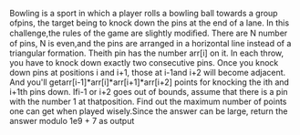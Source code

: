 Bowling is a sport in which a player rolls a bowling ball towards a group ofpins, the target being to knock down the pins at the end of a lane. In this challenge,the rules of the game are slightly modiﬁed. There are N number of pins, N is even,and the pins are arranged in a horizontal line instead of a triangular formation. Theith pin has the number arr[i] on it. In each throw, you have to knock down exactly
two consecutive pins. Once you knock down pins at positions i and i+1, those at i-1and i+2 will become adjacent. And you'll getarr[i-1]*arr[i]*arr[i+1]*arr[i+2] points for knocking the ith and i+1th pins down. Ifi-1 or i+2 goes out of bounds, assume that there is a pin with the number 1 at thatposition. Find out the maximum number of points one can get when played wisely.Since the answer can be large, return the answer modulo 1e9 + 7 as output